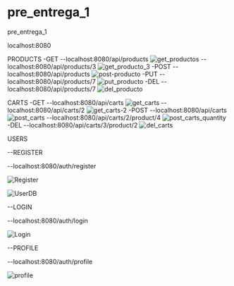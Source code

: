 # pre_entrega_1
pre_entrega_1

localhost:8080

PRODUCTS
-GET
--localhost:8080/api/products
![get_productos](https://github.com/user-attachments/assets/fd01c71e-23f7-455b-9a03-bf78e73c088c)
--localhost:8080/api/products/3
![get_producto_3](https://github.com/user-attachments/assets/7532c899-0b18-4c04-9d07-4426f07ced81)
-POST
--localhost:8080/api/products
![post-producto](https://github.com/user-attachments/assets/2d73a133-58bd-4e62-a8e4-f3aa1ef66ece)
-PUT
--localhost:8080/api/products/7
![put_producto](https://github.com/user-attachments/assets/9a2cb11b-1015-4ec4-9571-013fd83ce224)
-DEL
--localhost:8080/api/products/7
![del_producto](https://github.com/user-attachments/assets/fb83f7de-74a2-45a2-9ea0-78daf41fa807)

CARTS
-GET 
--localhost:8080/api/carts
![get_carts](https://github.com/user-attachments/assets/02460782-b7d5-49af-bd9b-34cdf27977aa)
--localhost:8080/api/carts/2
![get_carts-2](https://github.com/user-attachments/assets/fcfb8e39-5d1b-44af-a5d1-a27190f6dc9a)
-POST
--localhost:8080/api/carts
![post_carts](https://github.com/user-attachments/assets/cb7284fc-00cf-46ca-89c5-dc0d78968739)
--localhost:8080/api/carts/2/product/4
![post_carts_quantity](https://github.com/user-attachments/assets/08d2828e-28c0-42d0-80c5-f40c5e3807f3)
-DEL
--localhost:8080/api/carts/3/product/2
![del_carts](https://github.com/user-attachments/assets/fc5f109e-359a-4f38-82cc-03fb32ec2fc9)

USERS

--REGISTER

--localhost:8080/auth/register

![Register](https://github.com/user-attachments/assets/468fa006-1b3e-4dd4-93bc-c640ce50c361)

![UserDB](https://github.com/user-attachments/assets/4245b3dd-b6ba-46b8-84c4-fce9439b01bb)

--LOGIN

--localhost:8080/auth/login

![Login](https://github.com/user-attachments/assets/2957c989-41fb-4764-8900-b8bd4214c637)

--PROFILE

--localhost:8080/auth/profile

![profile](https://github.com/user-attachments/assets/706f7b0b-e7fb-42b4-b08d-74a6c1204821)





